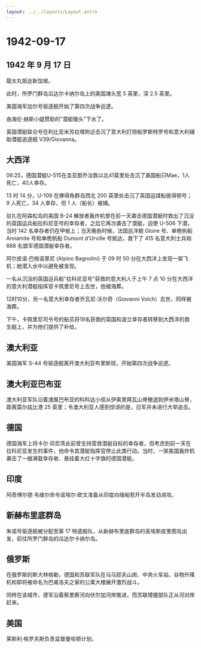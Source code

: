```yaml
---
layout: ../../layouts/Layout.astro
---
```


# 1942-09-17

## 1942 年 9 月 17 日

龍太丸抵达新加坡。

此时，所罗门群岛瓜达尔卡纳尔岛上的美国滩头宽 5 英里，深 2.5 英里。

美国海军加尔号驱逐舰开始了第四次战争巡逻。

由海伦·赫斯小姐赞助的"潜艇锄头"下水了。

英国潜艇联合号在利比亚米苏拉塔附近击沉了意大利打捞船罗斯特罗号和意大利辅助潜艇追逐舰
V39/Giovanna。

## 大西洋

06:25，德国潜艇U-515在圭亚那乔治敦以北41英里处击沉了美国船只Mae，1人死亡，40人幸存。

13 时 14 分，U-109 在佛得角群岛西北 200
英里处击沉了英国运煤船彼得顿号；9 人死亡，34 人幸存，但 1
人（船长）被捕。

驻扎在阿森松岛的美国 B-24
解放者轰炸机曾在前一天袭击德国潜艇时救出了沉没的英国运兵船拉科尼亚号的幸存者，之后它再次袭击了潜艇，迫使
U-506 下潜，当时 142 名幸存者仍在甲板上；当天晚些时候，法国巡洋舰 Gloire
号、单桅帆船 Annamite 号和单桅帆船 Dumont d\'Urville 号抵达，救下了 415
名意大利士兵和 668 名盟军德国潜艇幸存者。

阿尔皮诺·巴格诺里尼 (Alpino Bagnolini) 于 09 时 50
分在大西洋上发现一架飞机；她潜入水中以避免被发现。

一名从沉没的英国运兵船"拉科尼亚号"获救的意大利人于上午 7 点 10
分在大西洋的意大利潜艇指挥官卡佩里尼号上去世，他被海葬。

12时10分，另一名意大利幸存者乔瓦尼·沃尔奇（Giovanni
Volch）去世，同样被海葬。

下午，卡佩里尼司令号的船员将19名获救的英国和波兰幸存者转移到大西洋的救生艇上，并为他们提供了补给。

## 澳大利亚

美国海军 S-44 号驱逐舰离开澳大利亚布里斯班，开始第四次战争巡逻。

## 澳大利亚巴布亚

澳大利亚军队沿着澳属巴布亚的科科达小径从伊奥里拜瓦山脊撤退到伊米塔山脊，距离莫尔兹比港
25 英里；令澳大利亚人感到惊讶的是，日军并未进行大举追击。

## 德国

德国海军上将卡尔·邓尼茨此前曾支持营救潜艇目标的幸存者，但考虑到前一天在拉科尼亚发生的事件，他命令其潜艇指挥官停止此类行动。当时，一架美国轰炸机袭击了一艘满载幸存者、悬挂着大红十字旗的德国潜艇。

## 印度

阿奇博尔德·韦维尔命令诺埃尔·欧文准备从印度向缅甸若开半岛发动进攻。

## 新赫布里底群岛

朱诺号驱逐舰被分配至第 17
特遣舰队，从新赫布里底群岛的圣埃斯皮里图岛出发，前往所罗门群岛的瓜达尔卡纳尔岛。

## 俄罗斯

在俄罗斯的斯大林格勒，德国和苏联军队在马马耶夫山岗、中央火车站、谷物升降机和即将被命名为巴甫洛夫之家的公寓大楼展开激烈战斗。

同样在该城市，德军沿着察里察河向伏尔加河岸推进，而苏联增援部队正从河对岸赶来。

## 美国

莱斯利·格罗夫斯负责监督曼哈顿计划。